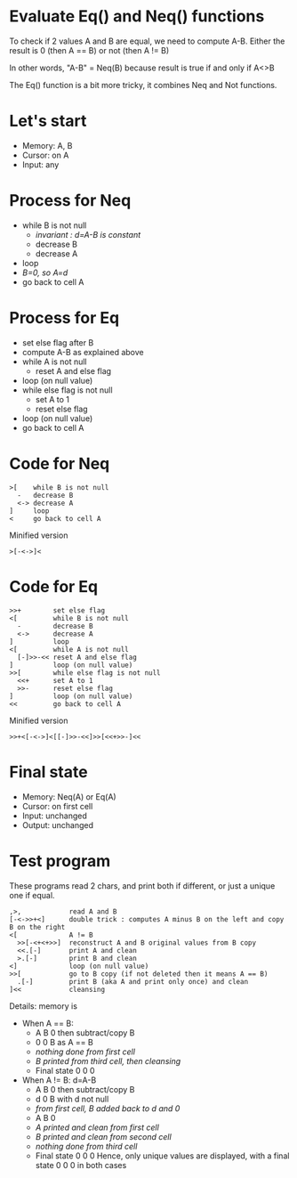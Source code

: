 # Evaluate Eq() and Neq() functions

To check if 2 values A and B are equal, we need to compute A-B. Either the result is 0 (then A == B) or not (then A != B)

In other words, "A-B" = Neq(B) because result is true if and only if A<>B

The Eq() function is a bit more tricky, it combines Neq and Not functions.

# Let's start

* Memory: A, B 
* Cursor: on A
* Input: any

# Process for Neq

* while B is not null
  * _invariant : d=A-B is constant_
  * decrease B
  * decrease A
* loop
* _B=0, so A=d_
* go back to cell A

# Process for Eq

* set else flag after B
* compute A-B as explained above
* while A is not null
  * reset A and else flag
* loop (on null value)
* while else flag is not null
  * set A to 1
  * reset else flag
* loop (on null value)
* go back to cell A

# Code for Neq
```
>[    while B is not null
  -   decrease B
  <-> decrease A
]     loop
<     go back to cell A
```

Minified version
```
>[-<->]<
```

# Code for Eq
```
>>+        set else flag
<[         while B is not null
  -        decrease B
  <->      decrease A
]          loop
<[         while A is not null
  [-]>>-<< reset A and else flag
]          loop (on null value)
>>[        while else flag is not null
  <<+      set A to 1
  >>-      reset else flag
]          loop (on null value)
<<         go back to cell A
```

Minified version
```
>>+<[-<->]<[[-]>>-<<]>>[<<+>>-]<<
```

# Final state

* Memory: Neq(A) or Eq(A)
* Cursor: on first cell
* Input: unchanged
* Output: unchanged

# Test program

These programs read 2 chars, and print both if different, or just a unique one if equal.

```
,>,            read A and B
[-<->>+<]      double trick : computes A minus B on the left and copy B on the right
<[             A != B
  >>[-<+<+>>]  reconstruct A and B original values from B copy
  <<.[-]       print A and clean
  >.[-]        print B and clean
<]             loop (on null value)
>>[            go to B copy (if not deleted then it means A == B)
  .[-]         print B (aka A and print only once) and clean
]<<            cleansing
```

Details: memory is
* When A == B:
  * A B 0 then subtract/copy B
  * 0 0 B as A == B
  * _nothing done from first cell_
  * _B printed from third cell, then cleansing_
  * Final state 0 0 0
* When A != B: d=A-B
  * A B 0 then subtract/copy B
  * d 0 B with d not null
  * _from first cell, B added back to d and 0_
  * A B 0
  * _A printed and clean from first cell_
  * _B printed and clean from second cell_
  * _nothing done from third cell_
  * Final state 0 0 0
Hence, only unique values are displayed, with a final state 0 0 0 in both cases
